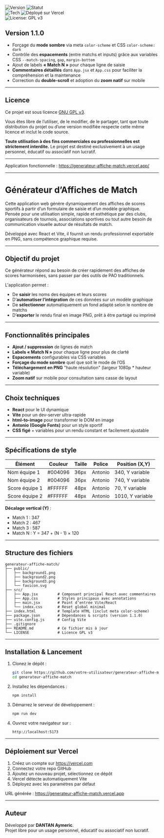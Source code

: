 ![Version](https://img.shields.io/badge/version-1.1.0-blue)
![Statut](https://img.shields.io/badge/status-released-brightgreen)<br>
![Tech](https://img.shields.io/badge/Made%20with-React-blue)
![Déployé sur Vercel](https://img.shields.io/badge/deploy-Vercel-black)<br>
![License: GPL v3](https://img.shields.io/badge/License-GPLv3-blue.svg)

## Version 1.1.0

- Forçage du **mode sombre** via meta `color-scheme` et CSS `color-scheme: dark`
- Contrôle des **espacements** (entre matchs et inputs) grâce aux variables CSS `--match-spacing`, `gap`, `margin-bottom`
- Ajout de labels **« Match N »** pour chaque ligne de saisie
- **Commentaires détaillés** dans `App.jsx` et `App.css` pour faciliter la compréhension et la maintenance
- Correction du **double-scroll** et adoption du **zoom natif** sur mobile

---

## Licence

Ce projet est sous licence [GNU GPL v3](https://www.gnu.org/licenses/gpl-3.0.html).

Vous êtes libre de l’utiliser, de le modifier, de le partager, tant que toute distribution du projet ou d’une version modifiée respecte cette même licence et inclut le code source.

**Toute utilisation à des fins commerciales ou professionnelles est strictement interdite.** Le projet est destiné exclusivement à un usage personnel, éducatif ou associatif non lucratif.

---

Application fonctionnelle : https://generateur-affiche-match.vercel.app/

---

# Générateur d’Affiches de Match

Cette application web génère dynamiquement des affiches de scores sportifs à partir d’un formulaire de saisie et d’un modèle graphique.  
Pensée pour une utilisation simple, rapide et esthétique par des clubs, organisateurs de tournois, associations sportives ou tout autre besoin de communication visuelle autour de résultats de match.

Développé avec React et Vite, il fournit un rendu professionnel exportable en PNG, sans compétence graphique requise.

---

## Objectif du projet

Ce générateur répond au besoin de créer rapidement des affiches de scores harmonisées, sans passer par des outils de PAO traditionnels.

L'application permet :
- De **saisir** les noms des équipes et leurs scores
- D’**automatiser l’intégration** de ces données sur un modèle graphique
- De **sélectionner** automatiquement un fond adapté selon le nombre de matchs
- D’**exporter** le rendu final en image PNG, prêt à être partagé ou imprimé

---

## Fonctionnalités principales

- **Ajout / suppression** de lignes de match
- **Labels « Match N »** pour chaque ligne pour plus de clarté
- **Espacements** configurables via CSS variables
- **Forçage du mode sombre** quel que soit le mode de l’OS
- **Téléchargement en PNG** "haute résolution" (largeur 1080p * hauteur variable)
- **Zoom natif** sur mobile pour consultation sans casse de layout

---

## Choix techniques

- **React** pour le UI dynamique  
- **Vite** pour un dev-server ultra-rapide  
- **html-to-image** pour transformer le DOM en image  
- **Antonio (Google Fonts)** pour un style sportif  
- **CSS figé** + variables pour un rendu constant et facilement ajustable  

---

## Spécifications de style

Élément        | Couleur    | Taille | Police   | Position (X,Y)
---------------|------------|--------|----------|------------------------
Nom équipe 1   | #004096    | 36px   | Antonio  | 340, Y variable  
Nom équipe 2   | #004096    | 36px   | Antonio  | 740, Y variable  
Score équipe 1 | #FFFFFF    | 48px   | Antonio  | 70, Y variable  
Score équipe 2 | #FFFFFF    | 48px   | Antonio  | 1010, Y variable  

**Décalage vertical (Y)** :  
- Match 1 : 347  
- Match 2 : 467  
- Match 3 : 587  
- Match N : Y = 347 + (N - 1) × 120

---

## Structure des fichiers

```
generateur-affiche-match/
├── public/
│   ├── background1.png
│   ├── background2.png
│   ├── background3.png
│   └── favicon.svg
├── src/
│   ├── App.jsx         # Composant principal React avec commentaires
│   ├── App.css         # Styles principaux avec annotations
│   ├── main.jsx        # Point d’entrée Vite/React
│   └── index.css       # Reset global minimal
├── index.html          # Template HTML (inclut meta color-scheme)
├── package.json        # Dépendances & scripts (version 1.1.0)
├── vite.config.js      # Config Vite
├── .gitignore
├── README.md           # Ce fichier mis à jour
└── LICENSE             # Licence GPL v3
```

---

## Installation & Lancement

1. Clonez le dépôt :
   ```bash
   git clone https://github.com/votre-utilisateur/generateur-affiche-match.git
   cd generateur-affiche-match
   ```

2. Installez les dépendances :
   ```bash
   npm install
   ```

3. Démarrez le serveur de développement :
   ```bash
   npm run dev
   ```

4. Ouvrez votre navigateur sur :
   ```
   http://localhost:5173
   ```

---

## Déploiement sur Vercel

1. Créez un compte sur https://vercel.com  
2. Connectez votre repo GitHub  
3. Ajoutez un nouveau projet, sélectionnez ce dépôt  
4. Vercel détecte automatiquement Vite  
5. Déployez avec les paramètres par défaut  

URL générée : https://generateur-affiche-match.vercel.app

---

## Auteur

Développé par **DANTAN Aymeric**.  
Projet libre pour un usage personnel, éducatif ou associatif non lucratif.
